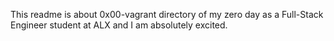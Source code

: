 This readme is about 0x00-vagrant directory of my zero day as a Full-Stack Engineer student at ALX and I am absolutely excited.

